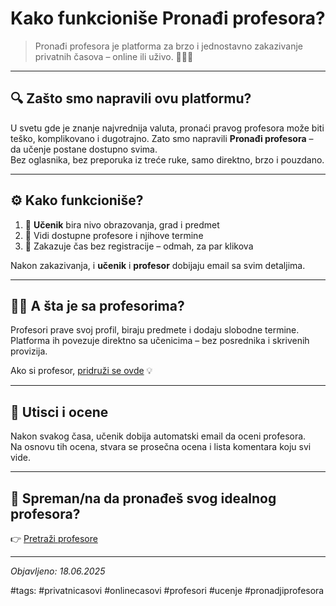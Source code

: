 # Kako funkcioniše Pronađi profesora?

> Pronađi profesora je platforma za brzo i jednostavno zakazivanje privatnih časova – online ili uživo. 👩‍🏫✨

---

## 🔍 Zašto smo napravili ovu platformu?

U svetu gde je znanje najvrednija valuta, pronaći pravog profesora može biti teško, komplikovano i dugotrajno. Zato smo napravili **Pronađi profesora** – da učenje postane dostupno svima.  
Bez oglasnika, bez preporuka iz treće ruke, samo direktno, brzo i pouzdano.

---

## ⚙️ Kako funkcioniše?

1. 👧 **Učenik** bira nivo obrazovanja, grad i predmet
2. 📅 Vidi dostupne profesore i njihove termine
3. 📨 Zakazuje čas bez registracije – odmah, za par klikova

Nakon zakazivanja, i **učenik** i **profesor** dobijaju email sa svim detaljima.

---

## 🧑‍🏫 A šta je sa profesorima?

Profesori prave svoj profil, biraju predmete i dodaju slobodne termine.  
Platforma ih povezuje direktno sa učenicima – bez posrednika i skrivenih provizija.

Ako si profesor, [pridruži se ovde](https://www.pronadjiprofesora.com/register) 💡

---

## 💬 Utisci i ocene

Nakon svakog časa, učenik dobija automatski email da oceni profesora.  
Na osnovu tih ocena, stvara se prosečna ocena i lista komentara koju svi vide.

---

## 📌 Spreman/na da pronađeš svog idealnog profesora?

👉 [Pretraži profesore](https://www.pronadjiprofesora.com/education)

---

*Objavljeno: 18.06.2025*

#tags: #privatnicasovi #onlinecasovi #profesori #ucenje #pronadjiprofesora
